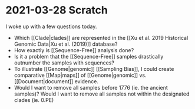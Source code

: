 # 2021-03-28 Scratch

I woke up with a few questions today.

- Which [[Clade|clades]] are represented in the [[Xu et al. 2019 Historical Genomic Data|Xu et al. (2019)]] database?
- How exactly is [[Sequence-Free]] analysis done?
- Is it a problem that the [[Sequence-Free]] samples drastically outnumber the samples with sequences?
- To illustrate [[Genome|genomic]] [[Sampling Bias]], I could create comparative [[Map|maps]] of [[Genome|genomic]] vs. [[Document|document]] evidence.
- Would I want to remove all samples before 1776 (ie. the ancient samples)? Would I want to remove all samples not within the designated clades (ie. 0.PE)